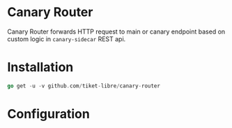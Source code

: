 # Canary Router

Canary Router forwards HTTP request to main or canary endpoint based on custom logic in `canary-sidecar` REST api.

# Installation

```go
go get -u -v github.com/tiket-libre/canary-router
```

# Configuration

<TODO>